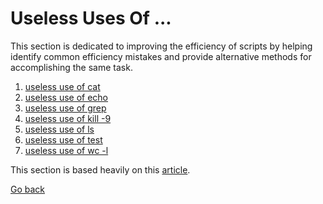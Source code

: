 # Useless Uses Of ...

This section is dedicated to improving the efficiency of scripts by helping identify common efficiency mistakes and
provide alternative methods for accomplishing the same task.

1. [useless use of cat](./uuo-cat.md)
2. [useless use of echo](./uuo-echo.md)
3. [useless use of grep](./uuo-grep.md)
4. [useless use of kill -9](./uuo-kill-9.md)
5. [useless use of ls](./uuo-ls.md)
6. [useless use of test](./uuo-test.md)
7. [useless use of wc -l](./uuo-wc-l.md)

This section is based heavily on this [article](http://porkmail.org/era/unix/award.html).

[Go back](../README.md)